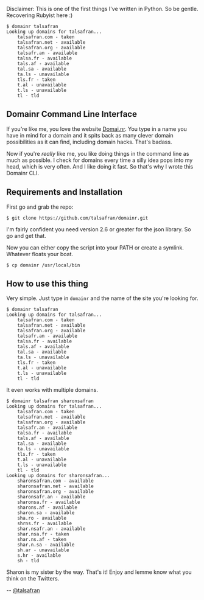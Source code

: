 Disclaimer: This is one of the first things I've written in Python. So be gentle. Recovering Rubyist here :)

    $ domainr talsafran
    Looking up domains for talsafran...
        talsafran.com - taken
        talsafran.net - available
        talsafran.org - available
        talsafr.an - available
        talsa.fr - available
        tals.af - available
        tal.sa - available
        ta.ls - unavailable
        tls.fr - taken
        t.al - unavailable
        t.ls - unavailable
        tl - tld

## Domainr Command Line Interface
If you're like me, you love the website [Domai.nr](http://domai.nr). You type in a name you have in mind for a domain and it spits back as many clever domain possibilities as it can find, including domain hacks. That's badass.

Now if you're *really* like me, you like doing things in the command line as much as possible. I check for domains every time a silly idea pops into my head, which is very often. And I like doing it fast. So that's why I wrote this Domainr CLI.

## Requirements and Installation
First go and grab the repo:

    $ git clone https://github.com/talsafran/domainr.git

I'm fairly confident you need version 2.6 or greater for the json library. So go and get that.

Now you can either copy the script into your PATH or create a symlink. Whatever floats your boat.

    $ cp domainr /usr/local/bin

## How to use this thing
Very simple. Just type in ``domainr`` and the name of the site you're looking for.

    $ domainr talsafran
    Looking up domains for talsafran...
        talsafran.com - taken
        talsafran.net - available
        talsafran.org - available
        talsafr.an - available
        talsa.fr - available
        tals.af - available
        tal.sa - available
        ta.ls - unavailable
        tls.fr - taken
        t.al - unavailable
        t.ls - unavailable
        tl - tld

It even works with multiple domains.

    $ domainr talsafran sharonsafran
    Looking up domains for talsafran...
        talsafran.com - taken
        talsafran.net - available
        talsafran.org - available
        talsafr.an - available
        talsa.fr - available
        tals.af - available
        tal.sa - available
        ta.ls - unavailable
        tls.fr - taken
        t.al - unavailable
        t.ls - unavailable
        tl - tld
    Looking up domains for sharonsafran...
        sharonsafran.com - available
        sharonsafran.net - available
        sharonsafran.org - available
        sharonsafr.an - available
        sharonsa.fr - available
        sharons.af - available
        sharon.sa - available
        sha.ro - available
        shrns.fr - available
        shar.nsafr.an - available
        shar.nsa.fr - taken
        shar.ns.af - taken
        shar.n.sa - available
        sh.ar - unavailable
        s.hr - available
        sh - tld

Sharon is my sister by the way. That's it! Enjoy and lemme know what you think on the Twitters.

-- [@talsafran](http://twitter.com/talsafran)

